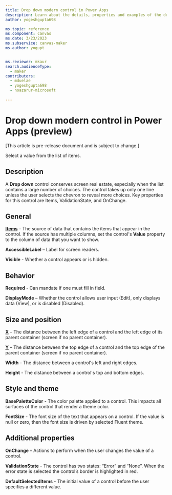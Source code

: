 ```yaml
---
title: Drop down modern control in Power Apps
description: Learn about the details, properties and examples of the dropdown modern control in Power Apps.
author: yogeshgupta698

ms.topic: reference
ms.component: canvas
ms.date: 3/23/2023
ms.subservice: canvas-maker
ms.author: yogupt


ms.reviewer: mkaur
search.audienceType: 
  - maker
contributors:
  - mduelae
  - yogeshgupta698
  - noazarur-microsoft
  
---
```

# Drop down modern control in Power Apps (preview)

[This article is pre-release document and is subject to change.]

Select a value from the list of items.

## Description
A **Drop down** control conserves screen real estate, especially when the list contains a large number of choices. The control takes up only one line unless the user selects the chevron to reveal more choices. Key properties for this control are Items, ValidationState, and OnChange.

## General

**[Items](../properties-core.md)** – The source of data that contains the items that appear in the control. If the source has multiple columns, set the control's **Value** property to the column of data that you want to show.

**AccessibleLabel** – Label for screen readers.

**Visible** - Whether a control appears or is hidden. 

## Behavior 

**Required** - Can mandate if one must fill in field.

**DisplayMode** – Whether the control allows user input (Edit), only displays data (View), or is disabled (Disabled).

## Size and position

**[X](../properties-size-location.md)** – The distance between the left edge of a control and the left edge of its parent container (screen if no parent container).

**[Y](../properties-size-location.md)** – The distance between the top edge of a control and the top edge of the parent container (screen if no parent container).

**Width** - The distance between a control's left and right edges. 

**Height** - The distance between a control's top and bottom edges. 

## Style and theme

**BasePaletteColor** - The color palette applied to a control. This impacts all surfaces of the control that render a theme color.  

**FontSize** - The font size of the text that appears on a control. If the value is null or zero, then the font size is driven by selected Fluent theme. 


## Additional properties

**OnChange** – Actions to perform when the user changes the value of a control.  

**ValidationState** - The control has two states: “Error” and “None”. When the error state is selected the control’s border is highlighted in red. 

**DefaultSelectedItems** - The initial value of a control before the user specifies a different value. 
